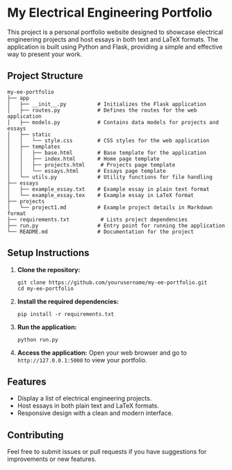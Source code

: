 # My Electrical Engineering Portfolio

This project is a personal portfolio website designed to showcase electrical engineering projects and host essays in both text and LaTeX formats. The application is built using Python and Flask, providing a simple and effective way to present your work.

## Project Structure

```
my-ee-portfolio
├── app
│   ├── __init__.py          # Initializes the Flask application
│   ├── routes.py            # Defines the routes for the web application
│   ├── models.py            # Contains data models for projects and essays
│   ├── static
│   │   └── style.css        # CSS styles for the web application
│   ├── templates
│   │   ├── base.html        # Base template for the application
│   │   ├── index.html       # Home page template
│   │   ├── projects.html     # Projects page template
│   │   └── essays.html      # Essays page template
│   └── utils.py             # Utility functions for file handling
├── essays
│   ├── example_essay.txt    # Example essay in plain text format
│   └── example_essay.tex    # Example essay in LaTeX format
├── projects
│   └── project1.md          # Example project details in Markdown format
├── requirements.txt          # Lists project dependencies
├── run.py                   # Entry point for running the application
└── README.md                # Documentation for the project
```

## Setup Instructions

1. **Clone the repository:**

   ```
   git clone https://github.com/yourusername/my-ee-portfolio.git
   cd my-ee-portfolio
   ```

2. **Install the required dependencies:**

   ```
   pip install -r requirements.txt
   ```

3. **Run the application:**

   ```
   python run.py
   ```

4. **Access the application:**
   Open your web browser and go to `http://127.0.0.1:5000` to view your portfolio.

## Features

- Display a list of electrical engineering projects.
- Host essays in both plain text and LaTeX formats.
- Responsive design with a clean and modern interface.

## Contributing

Feel free to submit issues or pull requests if you have suggestions for improvements or new features.
